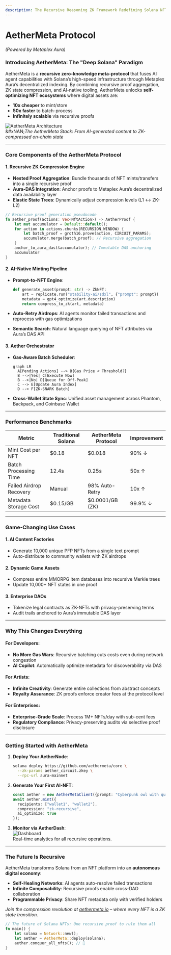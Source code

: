 ```yaml
---
description: The Recursive Reasoning ZK Framework Redefining Solana NFTs
---
```


# AetherMeta Protocol

_(Powered by Metaplex Aura)_

### **Introducing AetherMeta: The "Deep Solana" Paradigm**

AetherMeta is a **recursive zero-knowledge meta-protocol** that fuses AI agent capabilities with Solana’s high-speed infrastructure through Metaplex Aura’s decentralized indexing. By combining recursive proof aggregation, ZK state compression, and AI-native tooling, AetherMeta unlocks **self-optimizing NFT ecosystems** where digital assets are:

* **10x cheaper** to mint/store
* **50x faster** to batch-process
* **Infinitely scalable** via recursive proofs

![AetherMeta Architecture](https://i.imgur.com/ZKPyV7E.png)\
&#xNAN;_&#x54;he AetherMeta Stack: From AI-generated content to ZK-compressed on-chain state_

***

### **Core Components of the AetherMeta Protocol**

#### 1. **Recursive ZK Compression Engine**

* **Nested Proof Aggregation**: Bundle thousands of NFT mints/transfers into a single recursive proof
* **Aura-DAS Integration**: Anchor proofs to Metaplex Aura’s decentralized data availability layer
* **Elastic State Trees**: Dynamically adjust compression levels (L1 ↔ ZK-L2)

```rust
// Recursive proof generation pseudocode
fn aether_proof(actions: Vec<NftAction>) -> AetherProof {
    let mut accumulator = Default::default();
    for action in actions.chunks(RECURSION_WINDOW) {
        let batch_proof = groth16.prove(action, CIRCUIT_PARAMS);
        accumulator.merge(batch_proof); // Recursive aggregation
    }
    anchor_to_aura_das(&accumulator); // Immutable DAS anchoring
    accumulator
}
```

#### 2. **AI-Native Minting Pipeline**

*   **Prompt-to-NFT Engine**:

    ```python
    def generate_asset(prompt: str) -> ZkNFT:
        art = replicate.run("stability-ai/sdxl", {"prompt": prompt})
        metadata = gpt4_optimize(art.description) 
        return compress_to_zk(art, metadata)
    ```
* **Auto-Retry Airdrops**: AI agents monitor failed transactions and reprocess with gas optimizations
* **Semantic Search**: Natural language querying of NFT attributes via Aura’s DAS API

#### 3. **Aether Orchestrator**

*   **Gas-Aware Batch Scheduler**:

    ```mermaid
    graph LR
      A[Pending Actions] --> B{Gas Price < Threshold?}
      B -->|Yes| C[Execute Now]
      B -->|No| D[Queue for Off-Peak]
      C --> E[Update Aura Index]
      D --> F[ZK-SNARK Batch]
    ```
* **Cross-Wallet State Sync**: Unified asset management across Phantom, Backpack, and Coinbase Wallet

***

### **Performance Benchmarks**

| Metric                  | Traditional Solana | AetherMeta Protocol | Improvement |
| ----------------------- | ------------------ | ------------------- | ----------- |
| Mint Cost per NFT       | $0.18              | $0.018              | 90% ↓       |
| Batch Processing Time   | 12.4s              | 0.25s               | 50x ↑       |
| Failed Airdrop Recovery | Manual             | 98% Auto-Retry      | 10x ↑       |
| Metadata Storage Cost   | $0.15/GB           | $0.0001/GB (ZK)     | 99.9% ↓     |

***

### **Game-Changing Use Cases**

#### 1. **AI Content Factories**

* Generate 10,000 unique PFP NFTs from a single text prompt
* Auto-distribute to community wallets with ZK airdrops

#### 2. **Dynamic Game Assets**

* Compress entire MMORPG item databases into recursive Merkle trees
* Update 10,000+ NFT states in one proof

#### 3. **Enterprise DAOs**

* Tokenize legal contracts as ZK-NFTs with privacy-preserving terms
* Audit trails anchored to Aura’s immutable DAS layer

***

### **Why This Changes Everything**

#### For Developers:

* **No More Gas Wars**: Recursive batching cuts costs even during network congestion
* **AI Copilot**: Automatically optimize metadata for discoverability via DAS

#### For Artists:

* **Infinite Creativity**: Generate entire collections from abstract concepts
* **Royalty Assurance**: ZK proofs enforce creator fees at the protocol level

#### For Enterprises:

* **Enterprise-Grade Scale**: Process 1M+ NFTs/day with sub-cent fees
* **Regulatory Compliance**: Privacy-preserving audits via selective proof disclosure

***

### **Getting Started with AetherMeta**

1.  **Deploy Your AetherNode**:

    ```bash
    solana deploy https://github.com/aethermeta/core \
      --zk-params aether_circuit.zkey \
      --rpc-url aura-mainnet
    ```
2.  **Generate Your First AI-NFT**:

    ```typescript
    const aether = new AetherMetaClient({prompt: "Cyberpunk owl with quantum wings"});
    await aether.mint({
      recipients: ["wallet1", "wallet2"],
      compression: "zk-recursive",
      ai_optimize: true 
    });
    ```
3. **Monitor via AetherDash**:\
   ![Dashboard](https://i.imgur.com/9GjB7k8.png)\
   Real-time analytics for all recursive operations.

***

### **The Future Is Recursive**

AetherMeta transforms Solana from an NFT platform into an **autonomous digital economy**:

* **Self-Healing Networks**: AI agents auto-resolve failed transactions
* **Infinite Composability**: Recursive proofs enable cross-DAO collaboration
* **Programmable Privacy**: Share NFT metadata only with verified holders

_Join the compression revolution at_ [_aethermeta.io_](https://aethermeta.io) _– where every NFT is a ZK state transition._

```rust
// The future of Solana NFTs: One recursive proof to rule them all
fn main() {
    let solana = Network::new();
    let aether = AetherMeta::deploy(solana);
    aether.conquer_all_nfts(); // 👑
}
```
